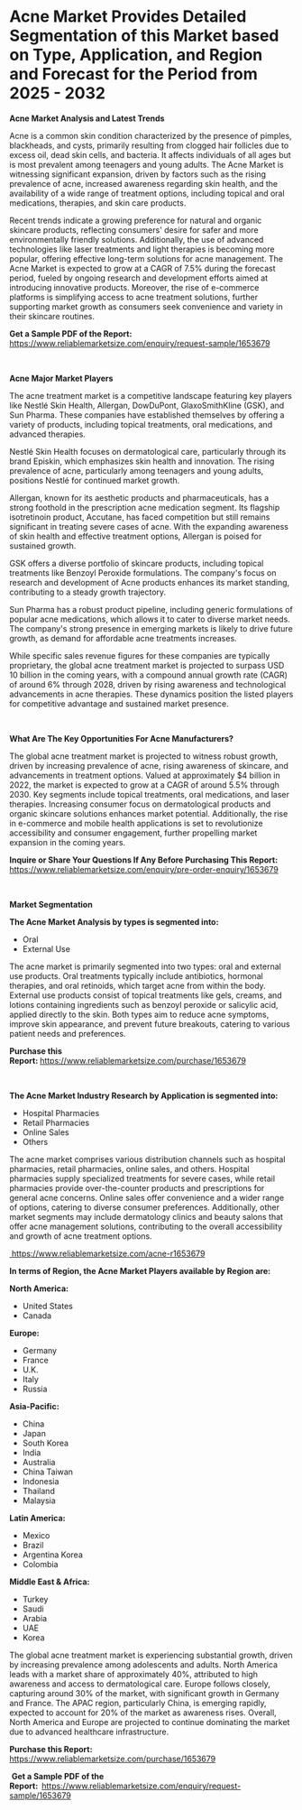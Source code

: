<p><h1>Acne Market Provides Detailed Segmentation of this Market based on Type, Application, and Region and Forecast for the Period from 2025 - 2032</h1></p><p><strong>Acne Market Analysis and Latest Trends</strong></p>
<p><p>Acne is a common skin condition characterized by the presence of pimples, blackheads, and cysts, primarily resulting from clogged hair follicles due to excess oil, dead skin cells, and bacteria. It affects individuals of all ages but is most prevalent among teenagers and young adults. The Acne Market is witnessing significant expansion, driven by factors such as the rising prevalence of acne, increased awareness regarding skin health, and the availability of a wide range of treatment options, including topical and oral medications, therapies, and skin care products.</p><p>Recent trends indicate a growing preference for natural and organic skincare products, reflecting consumers' desire for safer and more environmentally friendly solutions. Additionally, the use of advanced technologies like laser treatments and light therapies is becoming more popular, offering effective long-term solutions for acne management. The Acne Market is expected to grow at a CAGR of 7.5% during the forecast period, fueled by ongoing research and development efforts aimed at introducing innovative products. Moreover, the rise of e-commerce platforms is simplifying access to acne treatment solutions, further supporting market growth as consumers seek convenience and variety in their skincare routines.</p></p>
<p><strong>Get a Sample PDF of the Report:&nbsp;</strong> <a href="https://www.reliablemarketsize.com/enquiry/request-sample/1653679?utm_campaign=1998&utm_medium=2&utm_source=Github&utm_content=ia&utm_term=16042025&utm_id=acne">https://www.reliablemarketsize.com/enquiry/request-sample/1653679</a></p>
<p>&nbsp;</p>
<p><strong>Acne Major Market Players</strong></p>
<p><p>The acne treatment market is a competitive landscape featuring key players like Nestlé Skin Health, Allergan, DowDuPont, GlaxoSmithKline (GSK), and Sun Pharma. These companies have established themselves by offering a variety of products, including topical treatments, oral medications, and advanced therapies.</p><p>Nestlé Skin Health focuses on dermatological care, particularly through its brand Episkin, which emphasizes skin health and innovation. The rising prevalence of acne, particularly among teenagers and young adults, positions Nestlé for continued market growth.</p><p>Allergan, known for its aesthetic products and pharmaceuticals, has a strong foothold in the prescription acne medication segment. Its flagship isotretinoin product, Accutane, has faced competition but still remains significant in treating severe cases of acne. With the expanding awareness of skin health and effective treatment options, Allergan is poised for sustained growth.</p><p>GSK offers a diverse portfolio of skincare products, including topical treatments like Benzoyl Peroxide formulations. The company's focus on research and development of Acne products enhances its market standing, contributing to a steady growth trajectory.</p><p>Sun Pharma has a robust product pipeline, including generic formulations of popular acne medications, which allows it to cater to diverse market needs. The company's strong presence in emerging markets is likely to drive future growth, as demand for affordable acne treatments increases.</p><p>While specific sales revenue figures for these companies are typically proprietary, the global acne treatment market is projected to surpass USD 10 billion in the coming years, with a compound annual growth rate (CAGR) of around 6% through 2028, driven by rising awareness and technological advancements in acne therapies. These dynamics position the listed players for competitive advantage and sustained market presence.</p></p>
<p>&nbsp;</p>
<p><strong>What Are The Key Opportunities For Acne Manufacturers?</strong></p>
<p><p>The global acne treatment market is projected to witness robust growth, driven by increasing prevalence of acne, rising awareness of skincare, and advancements in treatment options. Valued at approximately $4 billion in 2022, the market is expected to grow at a CAGR of around 5.5% through 2030. Key segments include topical treatments, oral medications, and laser therapies. Increasing consumer focus on dermatological products and organic skincare solutions enhances market potential. Additionally, the rise in e-commerce and mobile health applications is set to revolutionize accessibility and consumer engagement, further propelling market expansion in the coming years.</p></p>
<p><strong>Inquire or Share Your Questions If Any Before Purchasing This Report:</strong> <a href="https://www.reliablemarketsize.com/enquiry/pre-order-enquiry/1653679?utm_campaign=1998&utm_medium=2&utm_source=Github&utm_content=ia&utm_term=16042025&utm_id=acne">https://www.reliablemarketsize.com/enquiry/pre-order-enquiry/1653679</a></p>
<p>&nbsp;</p>
<p><strong>Market Segmentation</strong></p>
<p><strong>The Acne Market Analysis by types is segmented into:</strong></p>
<p><ul><li>Oral</li><li>External Use</li></ul></p>
<p><p>The acne market is primarily segmented into two types: oral and external use products. Oral treatments typically include antibiotics, hormonal therapies, and oral retinoids, which target acne from within the body. External use products consist of topical treatments like gels, creams, and lotions containing ingredients such as benzoyl peroxide or salicylic acid, applied directly to the skin. Both types aim to reduce acne symptoms, improve skin appearance, and prevent future breakouts, catering to various patient needs and preferences.</p></p>
<p><strong>Purchase this Report:&nbsp;</strong><a href="https://www.reliablemarketsize.com/purchase/1653679?utm_campaign=1998&utm_medium=2&utm_source=Github&utm_content=ia&utm_term=16042025&utm_id=acne">https://www.reliablemarketsize.com/purchase/1653679</a></p>
<p>&nbsp;</p>
<p><strong>The Acne Market Industry Research by Application is segmented into:</strong></p>
<p><ul><li>Hospital Pharmacies</li><li>Retail Pharmacies</li><li>Online Sales</li><li>Others</li></ul></p>
<p><p>The acne market comprises various distribution channels such as hospital pharmacies, retail pharmacies, online sales, and others. Hospital pharmacies supply specialized treatments for severe cases, while retail pharmacies provide over-the-counter products and prescriptions for general acne concerns. Online sales offer convenience and a wider range of options, catering to diverse consumer preferences. Additionally, other market segments may include dermatology clinics and beauty salons that offer acne management solutions, contributing to the overall accessibility and growth of acne treatment options.</p></p>
<p><a href="https://www.reliablemarketsize.com/acne-r1653679?utm_campaign=1998&utm_medium=2&utm_source=Github&utm_content=ia&utm_term=16042025&utm_id=acne">&nbsp;https://www.reliablemarketsize.com/acne-r1653679</a></p>
<p><strong>In terms of Region, the Acne Market Players available by Region are:</strong></p>
<p>
    <p> <strong> North America: </strong>
        <ul>
            <li>United States</li>
            <li>Canada</li>
        </ul>
        </p> 
    <p> <strong> Europe: </strong>
        <ul>
            <li>Germany</li>
            <li>France</li>
            <li>U.K.</li>
            <li>Italy</li>
            <li>Russia</li>
        </ul>
        </p> 
    <p> <strong> Asia-Pacific: </strong>
        <ul>
            <li>China</li>
            <li>Japan</li>
            <li>South Korea</li>
            <li>India</li>
            <li>Australia</li>
            <li>China Taiwan</li>
            <li>Indonesia</li>
            <li>Thailand</li>
            <li>Malaysia</li>
        </ul>
        </p> 
    <p> <strong> Latin America: </strong>
        <ul>
            <li>Mexico</li>
            <li>Brazil</li>
            <li>Argentina Korea</li>
            <li>Colombia</li>
        </ul>
        </p> 
    <p> <strong> Middle East & Africa: </strong>
        <ul>
            <li>Turkey</li>
            <li>Saudi</li>
            <li>Arabia</li>
            <li>UAE</li>
            <li>Korea</li>
        </ul>
    </p>
    </p>
<p><p>The global acne treatment market is experiencing substantial growth, driven by increasing prevalence among adolescents and adults. North America leads with a market share of approximately 40%, attributed to high awareness and access to dermatological care. Europe follows closely, capturing around 30% of the market, with significant growth in Germany and France. The APAC region, particularly China, is emerging rapidly, expected to account for 20% of the market as awareness rises. Overall, North America and Europe are projected to continue dominating the market due to advanced healthcare infrastructure.</p></p>
<p><strong>Purchase this Report: </strong><a href="https://www.reliablemarketsize.com/purchase/1653679?utm_campaign=1998&utm_medium=2&utm_source=Github&utm_content=ia&utm_term=16042025&utm_id=acne">https://www.reliablemarketsize.com/purchase/1653679</a></p>
<p>&nbsp;<strong>Get a Sample PDF of the Report:&nbsp;&nbsp;</strong><a href="https://www.reliablemarketsize.com/enquiry/request-sample/1653679?utm_campaign=1998&utm_medium=2&utm_source=Github&utm_content=ia&utm_term=16042025&utm_id=acne">https://www.reliablemarketsize.com/enquiry/request-sample/1653679</a></p>
<p><strong></strong></p>
<p><p></p><p></p><p></p></p>